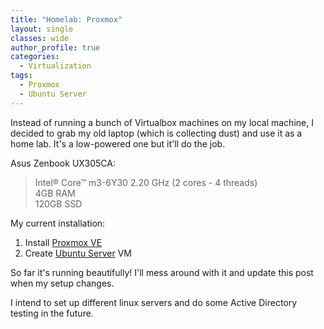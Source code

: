 ```yaml
---
title: "Homelab: Proxmox"
layout: single
classes: wide
author_profile: true
categories:
  - Virtualization
tags:
  - Proxmox
  - Ubuntu Server
---
```


Instead of running a bunch of Virtualbox machines on my local machine, I decided to grab my old laptop (which is collecting dust) and use it as a home lab.
It's a low-powered one but it'll do the job.

Asus Zenbook UX305CA:
> Intel® Core™ m3-6Y30 2.20 GHz (2 cores - 4 threads)\
> 4GB RAM\
> 120GB SSD

My current installation:
1. Install <a href="https://www.proxmox.com/en/proxmox-virtual-environment/overview" target="_blank">Proxmox VE</a>
2. Create <a href="https://ubuntu.com/server" target="_blank">Ubuntu Server</a> VM

So far it's running beautifully! I'll mess around with it and update this post when my setup changes.

I intend to set up different linux servers and do some Active Directory testing in the future.

